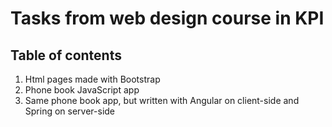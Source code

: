 # Tasks from web design course in KPI
## Table of contents
1. Html pages made with Bootstrap
2. Phone book JavaScript app
3. Same phone book app, but written with Angular on client-side and Spring on server-side
